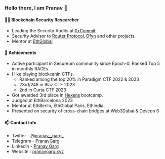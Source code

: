 ### Hello there, I am Pranav 👋

#### 🧑‍💻 Blockchain Security Researcher

- Leading the Security Audits at [0xCommit](https://www.0xcommit.com/)
- Security Advisor to [Router Protocol](https://www.routerprotocol.com/), [Dfyn](https://dfyn.network/) and other projects.<br>
- Mentor at [EthGlobal](https://ethglobal.com/)<br>

#### 🚀 Achievments
- Active participant in Secureum community since Epoch-0. Ranked Top 5 in monthly RACEs.
- I like playing blockcahin CTFs.
   - Ranked among the top 20% in Paradigm CTF 2022 & 2023
   - 23rd/248 in Blaz CTF 2023
   - 2nd in Curta CTF 2023
- Got awarded 3rd place in [Hexens](https://twitter.com/hexensio) bootcamp.
- Judged at EthBarcelona 2023
- Mentor at EthBerlin, EthGlobal Paris, EthIndia.
- Presented on security of cross-chain bridges at Web3Dubai & Devcon 6


#### 📫 Contact Info

* Twitter - [@pranav__garg_](https://twitter.com/pranav__garg_)
* Telegram - [PranavGarg](https://t.me/PranavGarg)
* Linkedin - [Pranav Garg](https://www.linkedin.com/in/pranav-garg022/)
* Website : [pranavgarg.xyz](https://www.pranavgarg.xyz/)
